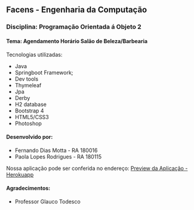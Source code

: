 ## Facens - Engenharia da Computação
### Disciplina: Programação Orientada á Objeto 2
#### Tema: Agendamento Horário Salão de Beleza/Barbearia
Tecnologias utilizadas:
- Java
- Springboot Framework;
- Dev tools
- Thymeleaf
- Jpa
- Derby
- H2 database
- Bootstrap 4
- HTML5/CSS3
- Photoshop

#### Desenvolvido por:
- Fernando Dias Motta - RA 180016
- Paola Lopes Rodrigues - RA 180115

Nossa aplicação pode ser conferida no endereço:
[Preview da Aplicação - Herokuapp](https://atividade-final-paola-fernando.herokuapp.com/)

#### Agradecimentos:
- Professor Glauco Todesco
